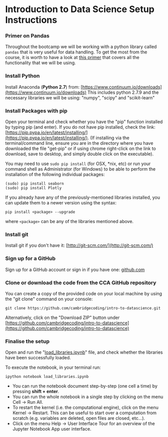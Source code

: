 # Introduction to Data Science Setup Instructions


### Primer on Pandas

Throughout the bootcamp we will be working with a python library called `pandas` that is very useful for data handling. To get the most from the course, it is worth to have a look at [this primer](https://github.com/cambridgecoding/intro-to-datascience/blob/master/pandas_primer.ipynb) that covers all the functionality that we will be using.

### Install Python

Install Anaconda (**Python 2.7**) from:  [https://www.continuum.io/downloads](https://www.continuum.io/downloads)
This includes python 2.7.9 and the necessary libraries we will be using: "numpy", "scipy" and "scikit-learn"

### Install Packages with pip

Open your terminal and check whether you have the "pip" function installed by typing pip (and enter).
If you do not have pip installed, check the link: [https://pip.pypa.io/en/latest/installing/](https://pip.pypa.io/en/latest/installing/). (If installing via the terminal/command line, ensure you are in the directory where you have downloaded the file "get-pip" or if using chrome right-click on the link to download, save to desktop, and simply double click on the executable).

You may need to use `sudo pip install` (for OSX, *nix, etc) or run your command shell as Administrator (for Windows) to be able to perform the installation of the following individual packages:

    (sudo) pip install seaborn
    (sudo) pip install Plotly

If you already have any of the previously-mentioned libraries installed, you can update them to a newer version using the syntax:

    pip install <package> --upgrade

where `<package>` can be any of the libraries mentioned above.


### Install git

Install git if you don't have it: [http://git-scm.com/](http://git-scm.com/)


###  Sign up for a GitHub

Sign up for a GitHub account or sign in if you have one: [github.com](https://github.com)


### Clone or download the code from the CCA GitHub repository

You can create a copy of the provided code on your local machine by using the "git clone" command on your console:

    git clone https://github.com/cambridgecoding/intro-to-datascience.git

Alternatively, click on the "Download ZIP" button under [https://github.com/cambridgecoding/intro-to-datascience](https://github.com/cambridgecoding/intro-to-datascience)


### Finalise the setup

Open and run the "[load_libraries.ipynb](https://github.com/cambridgecoding/intro-to-datascience/blob/master/load_libraries.ipynb)" file, and check whether the libraries have been successfully loaded.

To execute the notebook, in your terminal run:

    ipython notebook load_libraries.ipynb

* You can run the notebook document step-by-step (one cell a time) by pressing **shift + enter**.
* You can run the whole notebook in a single step by clicking on the menu Cell -> Run All.
* To restart the kernel (i.e. the computational engine), click on the menu Kernel -> Restart. This can be useful to start over a computation from scratch (e.g. variables are deleted, open files are closed, etc...).
* Click on the menu Help -> User Interface Tour for an overview of the Jupyter Notebook App user interface.

